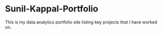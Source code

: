 # Sunil-Kappal-Portfolio
This is my data analytics portfolio site listing key projects that I have worked on.
